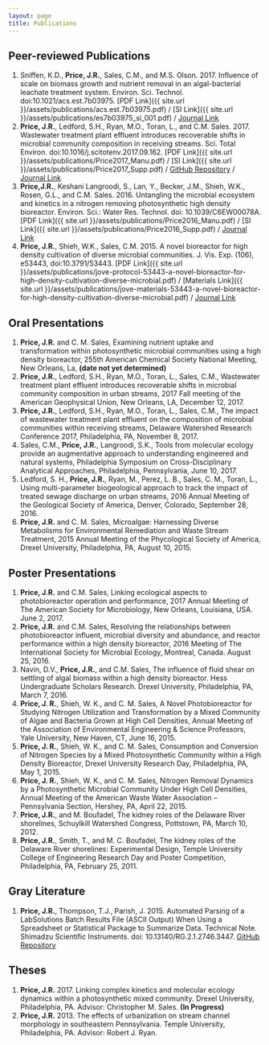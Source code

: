 ```yaml
---
layout: page
title: Publications
---
```


## Peer-reviewed Publications
1. Sniffen, K.D., **Price, J.R.**, Sales, C.M., and M.S. Olson. 2017. Influence of scale on biomass growth and nutrient removal in an algal-bacterial leachate treatment system. Environ. Sci. Technol. doi:10.1021/acs.est.7b03975. [PDF Link]({{ site.url }}/assets/publications/acs.est.7b03975.pdf) / [SI Link]({{ site.url }}/assets/publications/es7b03975_si_001.pdf) / [Journal Link](http://pubs.acs.org/doi/abs/10.1021/acs.est.7b03975)  
1. **Price, J.R.**, Ledford, S.H., Ryan, M.O., Toran, L., and C.M. Sales. 2017. Wastewater treatment plant effluent introduces recoverable shifts in microbial community composition in receiving streams. Sci. Total Environ. doi:10.1016/j.scitotenv.2017.09.162. [PDF Link]({{ site.url }}/assets/publications/Price2017_Manu.pdf) / [SI Link]({{ site.url }}/assets/publications/Price2017_Supp.pdf) / [GitHub Repository](https://github.com/JacobRPrice/WWTP_Impact_on_Stream) / [Journal Link](http://www.sciencedirect.com/science/article/pii/S0048969717325111)  
2. **Price,J.R.**, Keshani Langroodi, S., Lan, Y., Becker, J.M., Shieh, W.K., Rosen, G.L., and C.M. Sales. 2016. Untangling the microbial ecosystem and kinetics in a nitrogen removing photosynthetic high density bioreactor. Environ. Sci.: Water Res. Technol. doi: 10.1039/C6EW00078A. [PDF Link]({{ site.url }}/assets/publications/Price2016_Manu.pdf) / [SI Link]({{ site.url }}/assets/publications/Price2016_Supp.pdf) / [Journal Link](http://pubs.rsc.org/en/content/articlepdf/2016/ew/c6ew00078a)
3. **Price, J.R.**, Shieh, W.K., Sales, C.M. 2015. A novel bioreactor for high density cultivation of diverse microbial communities. J. Vis. Exp. (106), e53443, doi:10.3791/53443. [PDF Link]({{ site.url }}/assets/publications/jove-protocol-53443-a-novel-bioreactor-for-high-density-cultivation-diverse-microbial.pdf) / [Materials Link]({{ site.url }}/assets/publications/jove-materials-53443-a-novel-bioreactor-for-high-density-cultivation-diverse-microbial.pdf) / [Journal Link](http://www.jove.com/video/53443/a-novel-bioreactor-for-high-density-cultivation-diverse-microbial)

## Oral Presentations
1.  **Price, J.R.** and C. M. Sales, Examining nutrient uptake and transformation within photosynthetic microbial communities using a high density bioreactor, 255th American Chemical Society National Meeting, New Orleans, La, **(date not yet determined)**  
1.	**Price, J.R.**, Ledford, S.H., Ryan, M.O., Toran, L., Sales, C.M., Wastewater treatment plant effluent introduces recoverable shifts in microbial community composition in urban streams, 2017 Fall meeting of the American Geophysical Union, New Orleans, LA, December 12, 2017.  
1.	**Price, J.R.**, Ledford, S.H., Ryan, M.O., Toran, L., Sales, C.M., The impact of wastewater treatment plant effluent on the composition of microbial communities within receiving streams, Delaware Watershed Research Conference 2017, Philadelphia, PA, November 8, 2017. 
2.	Sales, C.M., **Price, J.R.**, Langroodi, S.K., Tools from molecular ecology provide an augmentative approach to understanding engineered and natural systems, Philadelphia Symposium on Cross-Disciplinary Analytical Approaches, Philadelphia, Pennsylvania, June 10, 2017.  
3.	Ledford, S. H., **Price, J.R.**, Ryan, M., Perez, L. B., Sales, C. M., Toran, L., Using multi-parameter biogeological approach to track the impact of treated sewage discharge on urban streams, 2016 Annual Meeting of the Geological Society of America, Denver, Colorado, September 28, 2016.   
4.	**Price, J.R.** and C. M. Sales, Microalgae: Harnessing Diverse Metabolisms for Environmental Remediation and Waste Stream Treatment, 2015 Annual Meeting of the Phycological Society of America, Drexel University, Philadelphia, PA, August 10, 2015.   

## Poster Presentations
1.	**Price, J.R.** and C.M. Sales, Linking ecological aspects to photobioreactor operation and performance, 2017 Annual Meeting of The American Society for Microbiology, New Orleans, Louisiana, USA. June 2, 2017. 
2.	**Price, J.R.** and C.M. Sales, Resolving the relationships between photobioreactor influent, microbial diversity and abundance, and reactor performance within a high density bioreactor, 2016 Meeting of The International Society for Microbial Ecology, Montreal, Canada. August 25, 2016.
3.	Navin, D.V., **Price, J.R.**, and C.M. Sales, The influence of fluid shear on settling of algal biomass within a high density bioreactor. Hess Undergraduate Scholars Research. Drexel University, Philadelphia, PA, March 7, 2016.
4.	**Price, J. R.**, Shieh, W. K., and C. M. Sales, A Novel Photobioreactor for Studying Nitrogen Utilization and Transformation by a Mixed Community of Algae and Bacteria Grown at High Cell Densities, Annual Meeting of the Association of Environmental Engineering & Science Professors, Yale University, New Haven, CT, June 16, 2015. 
5.	**Price, J. R.**, Shieh, W. K., and C. M. Sales, Consumption and Conversion of Nitrogen Species by a Mixed Photosynthetic Community within a High Density Bioreactor, Drexel University Research Day, Philadelphia, PA, May 1, 2015.
6.	**Price, J. R.**, Shieh, W. K., and C. M. Sales, Nitrogen Removal Dynamics by a Photosynthetic Microbial Community Under High Cell Densities, Annual Meeting of the American Waste Water Association – Pennsylvania Section, Hershey, PA, April 22, 2015.
7.	**Price, J.R.**, and M. Boufadel, The kidney roles of the Delaware River shorelines, Schuylkill Watershed Congress, Pottstown, PA, March 10, 2012.
8.	**Price, J.R.**, Smith, T., and M. C. Boufadel, The kidney roles of the Delaware River shorelines: Experimental Design, Temple University College of Engineering Research Day and Poster Competition, Philadelphia, PA, February 25, 2011.

## Gray Literature
1.	**Price, J.R.**, Thompson, T.J., Parish, J. 2015. Automated Parsing of a LabSolutions Batch Results File (ASCII Output) When Using a Spreadsheet or Statistical Package to Summarize Data. Technical Note. Shimadzu Scientific Instruments. doi: 10.13140/RG.2.1.2746.3447. [GitHub Repository](https://github.com/saleslab/ParsingLabSolutionsASCIIOutput)

## Theses
1.	**Price, J.R.** 2017. Linking complex kinetics and molecular ecology dynamics within a photosynthetic mixed community. Drexel University, Philadelphia, PA. Advisor: Christopher M. Sales. **(In Progress)**
2.	**Price, J.R.** 2013. The effects of urbanization on stream channel morphology in southeastern Pennsylvania. Temple University, Philadelphia, PA. Advisor: Robert J. Ryan.



